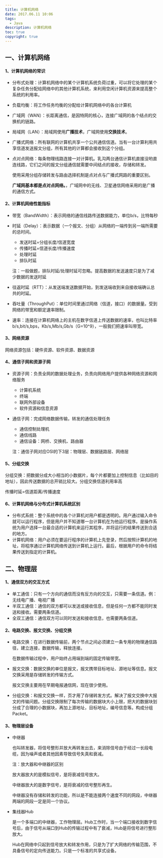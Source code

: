 ```yaml
---
title: 计算机网络
date: 2017.06.11 10:06
tags:
  - Java
description: 计算机网络
toc: true
copyright: true
---
```


## 一、计算机网络

#### 1、计算机网络的常识

- 分布式处理：计算机网络中的某个计算机系统负荷过重，可以将它处理的某个复杂任务分配给网络中的其他计算机系统，来利用空闲计算机资源来提高整个系统的利用率。
- 负载均衡：将工作任务均衡的分配给计算机网络中的各台计算机
- 广域网（WAN）：长距离通信，是因特网的核心，连接广域网的各个结点的交换机的链路。
- 局域网（LAN）：局域网使用**广播技术**，广域网使用**交换技术**。

- 广播式网络：所有联网的计算机共享一个公共通信信道。当有一台计算利用共享信道发送报文分组，所有其他的计算都会接收到这个分组。

- 点对点网络：每条物理线路连接一对计算机。乳沟两台通信计算机直接没哟直连线路，它们之间的报文分组通信就需要中间结点的接收，存储和转发。

  使用采用分组存储转发与路由选择机制是点对点与广播式网路的重要区别。

  **广域网基本都是点对点网络。**，广域网中的无线、卫星通信网络采用的是广播的通信方式。

#### 2、计算机网络性能指标

- 带宽（BandWidth）：表示网络的通信线路传送数据能力，单位b/s，比特每秒

- 时延（Delay）：表示数据（一个报文、分组）从网络的一端传到另一端所需要的总时间。

  - 发送时延=分组长度/信道宽度
  - 传播时延=信道长度/传播速度
  - 处理时延
  - 排队时延

  注：一般做题，排队时延/处理时延可忽略。提高数据的发送速度只是为了减少数据的发送时延

- 往返时延（RTT）：从发送端发送数据开始，到发送端收到来自接收端确认总共的时延。
- 吞吐量（ThroughPut）：单位时间里通过网络（信道，接口）的数据量。受到网络的带宽和额定速率限制。
- 速率：连接在计算机网络上的主机在数字信道上传送数据的速率，也叫比特率b/s,bit/s,bps，Kb/s,Mb/s,Gb/s（G=10^9），一般我们把速率叫带宽。

#### 3、网络资源

网络资源包括：硬件资源、软件资源、数据资源

#### 4、通信子网和资源子网

- 资源子网：负责全网的数据处理业务，负责向网络用户提供各种网络资源和网络服务
  - 计算机系统
  - 终端
  - 联网外部设备
  - 软件资源和信息资源

- 通信子网：完成网络数据传输，转发的通信处理任务

  - 通信控制处理机
  - 通信线路
  - 通信设备：网桥、交换机、路由器

  注：通信子网对应OSI的下3层：物理层、数据链路层、网络层

#### 5、分组交换

分组交换：把数据分成大小相当的小数据片，每个片都要加上控制信息（比如目的地址），因此传送数据的总开销比较大。分组交换信道利用率高

传播时延=信道距离/传播速度

#### 6、计算机网络与分布式计算机系统区别

- 分布式系统：整个系统中的各个计算机对用户都是透明的。用户通过输入命令就可以运行程序，但是用户并不知道哪一台计算机在为他运行程序。是操作系统为用户选择一台最合适的计算机来运行其程序，并将运行的结果传送到合适的地方。
- 计算机网络：用户必须在要运行程序的计算机上先登录，然后按照计算机的地址，将程序通过计算机网络传送到计算机上运行。最后，根据用户的命令将结果传送到指定的计算机。

## 二、物理层

#### 1、通信双方的交互方式

- 单工通信：只有一个方向的通信而没有反方向的交互，只需要一条信道。例：无线电广播、电视广播
- 半双工通信：通信的双方都可以发送或接收信息，但是任何一方都不能同时发送和接收。需要两条信道。
- 全双工通信：通信双方可以同时发送和接收信息，也需要两条信道。

#### 2、电路交换、报文交换、分组交换

- 电路交换：在进行数据传输前，两个节点之间必须建立一条专用的物理通信路径，建立连接，数据传输，释放连接。

  在数据传输过程中，用户始终占用端到端的固定传输带宽。

- 报文交换：数据交换的单位是报文，报文携带目标地址、源地址等信息。报文交换采用是存储转发的传输方式。

  报文交换主要用在早期电报通信网，现在很少使用。

- 分组交换：和报文交换一样，页才用了存储转发方式。解决了报文交换中大报文的传输问题。分组交换限制了每次传输的数据块大小上限，把大的数据块划分成了合理的小数据块，再加上源地址，目标地址，编号信息等。构成分组Packet。

#### 3、物理层设备

- 中继器

  也叫转发器，将信号整形并放大再转发出去，来消除信号由于经过一长段电缆，因为噪声或者其他因素导致信号失真和衰减。

  注：放大器和中继器的区别

  放大器放大的是模拟信号，是将衰减信号放大。

  中继器放大的是数字信号，是将衰减的信号整形再生。

  中继器没有存储和转发的功能，所以是不能连接两个速度不同的网段，中继器两端的网段一定是同一个协议。

- 集线器Hub

  是一个多端口的中继器，工作物理层。Hub工作时，当一个端口接收到数字信号后，由于信号从端口到Hub的传输过程中有了衰减，Hub是将信号进行整形放大。

  Hub在网络中只起到信号放大和转发作用，只是为了扩大网络的传输范围，不具备信号的定向传送能力。只是一个标准的共享式设备。